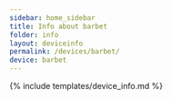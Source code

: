 ```yaml
---
sidebar: home_sidebar
title: Info about barbet
folder: info
layout: deviceinfo
permalink: /devices/barbet/
device: barbet
---
```

{% include templates/device_info.md %}
